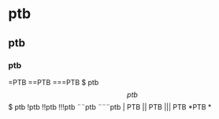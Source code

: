 # ptb
## ptb
### ptb
=PTB
==PTB
===PTB
$ ptb
$$ ptb
$$$ ptb
!ptb
!!ptb
!!!ptb
¨¨ptb
¨¨¨ptb
| PTB
|| PTB
||| PTB
*PTB
*
